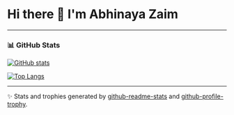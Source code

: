 
# Hi there 👋 I'm Abhinaya Zaim  


---

### 📊 GitHub Stats
[![GitHub stats](https://github-readme-stats.vercel.app/api?username=abhinayazaim&show_icons=true&theme=radical)](https://github.com/abhinayazaim)


[![Top Langs](https://github-readme-stats.vercel.app/api/top-langs/?username=abhinayazaim&layout=compact&theme=radical)](https://github.com/abhinayazaim)

---
✨ Stats and trophies generated by [github-readme-stats](https://github.com/anuraghazra/github-readme-stats) and [github-profile-trophy](https://github.com/ryo-ma/github-profile-trophy).

